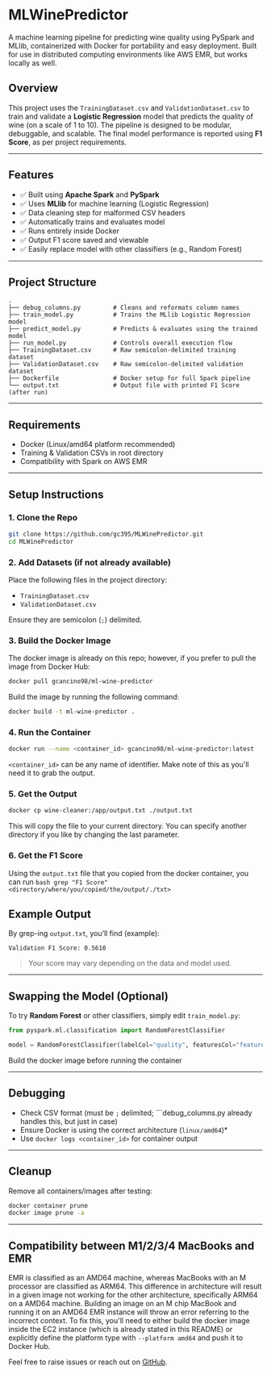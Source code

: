 # MLWinePredictor

A machine learning pipeline for predicting wine quality using PySpark and MLlib, containerized with Docker for portability and easy deployment. Built for use in distributed computing environments like AWS EMR, but works locally as well.

## Overview

This project uses the `TrainingDataset.csv` and `ValidationDataset.csv` to train and validate a **Logistic Regression** model that predicts the quality of wine (on a scale of 1 to 10). The pipeline is designed to be modular, debuggable, and scalable. The final model performance is reported using **F1 Score**, as per project requirements.

---

## Features

- ✅ Built using **Apache Spark** and **PySpark**
- ✅ Uses **MLlib** for machine learning (Logistic Regression)
- ✅ Data cleaning step for malformed CSV headers
- ✅ Automatically trains and evaluates model
- ✅ Runs entirely inside Docker
- ✅ Output F1 score saved and viewable
- ✅ Easily replace model with other classifiers (e.g., Random Forest)

---

## Project Structure

```
.
├── debug_columns.py         # Cleans and reformats column names
├── train_model.py           # Trains the MLlib Logistic Regression model
├── predict_model.py         # Predicts & evaluates using the trained model
├── run_model.py             # Controls overall execution flow
├── TrainingDataset.csv      # Raw semicolon-delimited training dataset
├── ValidationDataset.csv    # Raw semicolon-delimited validation dataset
├── Dockerfile               # Docker setup for full Spark pipeline
└── output.txt               # Output file with printed F1 Score (after run)
```

---

## Requirements

- Docker (Linux/amd64 platform recommended)
- Training & Validation CSVs in root directory
- Compatibility with Spark on AWS EMR

---

## Setup Instructions

### 1. Clone the Repo

```bash
git clone https://github.com/gc395/MLWinePredictor.git
cd MLWinePredictor
```

### 2. Add Datasets (if not already available)

Place the following files in the project directory:

- `TrainingDataset.csv`
- `ValidationDataset.csv`

Ensure they are semicolon (`;`) delimited.

### 3. Build the Docker Image

The docker image is already on this repo; however, if you prefer to pull the image from Docker Hub:

```bash
docker pull gcancino98/ml-wine-predictor
```

Build the image by running the following command:

```bash
docker build -t ml-wine-predictor .
```

### 4. Run the Container

```bash
docker run --name <container_id> gcancino98/ml-wine-predictor:latest
```

```<container_id>``` can be any name of identifier. Make note of this as you'll need it to grab the output.

### 5. Get the Output

```bash
docker cp wine-cleaner:/app/output.txt ./output.txt
```

This will copy the file to your current directory. You can specify another directory if you like by changing the last parameter.

### 6. Get the F1 Score

Using the ```output.txt``` file that you copied from the docker container, you can run ```bash grep "F1 Score" <directory/where/you/copied/the/output/./txt>```

## Example Output

By grep-ing `output.txt`, you’ll find (example):

```
Validation F1 Score: 0.5610
```

> Your score may vary depending on the data and model used.

---

## Swapping the Model (Optional)

To try **Random Forest** or other classifiers, simply edit `train_model.py`:

```python
from pyspark.ml.classification import RandomForestClassifier

model = RandomForestClassifier(labelCol="quality", featuresCol="features", numTrees=100)
```
Build the docker image before running the container

---

## Debugging

- Check CSV format (must be `;` delimited; ```debug_columns.py already handles this, but just in case)
- Ensure Docker is using the correct architecture (`linux/amd64`)*
- Use `docker logs <container_id>` for container output

---

## Cleanup

Remove all containers/images after testing:

```bash
docker container prune
docker image prune -a
```

---

## Compatibility between M1/2/3/4 MacBooks and EMR

EMR is classified as an AMD64 machine, whereas MacBooks with an M processor are classified as ARM64. This difference in architecture will result in a given image not working for the other architecture, specifically ARM64 on a AMD64 machine. Building an image on an M chip MacBook and running it on an AMD64 EMR instance will throw an error referring to the incorrect context. 
To fix this, you'll need to either build the docker image inside the EC2 instance (which is already stated in this README) or explicitly define the platform type with ```--platform amd64``` and push it to Docker Hub. 

Feel free to raise issues or reach out on [GitHub](https://github.com/gc395/MLWinePredictor/issues).

